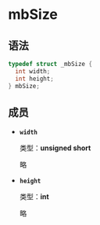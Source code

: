 # mbSize

## 语法

``` cpp
typedef struct _mbSize {
  int width;
  int height;
} mbSize;
```

## 成员

- **`width`**

  类型：**unsigned short**

  略

- **`height`**

  类型：**int**

  略
